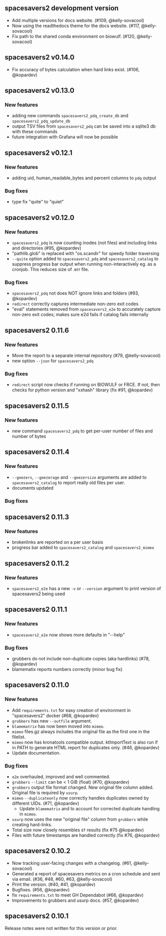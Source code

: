 ## spacesavers2 development version

- Add multiple versions for docs website. (#109, @kelly-sovacool)
- Now using the readthedocs theme for the docs website. (#117, @kelly-sovacool)
- Fix path to the shared conda environment on biowulf. (#120, @kelly-sovacool)

## spacesavers2 v0.14.0

- Fix accuracy of bytes calculation when hard links exist. (#106, @kopardev)

## spacesavers2 v0.13.0

### New features

- adding new commands `spacesavers2_pdq_create_db` and `spacesavers2_pdq_update_db`
- output TSV files from `spacesavers2_pdq` can be saved into a sqlite3 db with these commands
- future integration with Grafana will now be possible

## spacesavers2 v0.12.1

### New features

- adding uid, human_readable_bytes and percent columns to `pdq` output

### Bug fixes

- type fix "quite" to "quiet"

## spacesavers2 v0.12.0

### New features

- `spacesavers2_pdq` is now counting inodes (not files) and including links and directories (#95, @kopardev)
- "pathlib.glob" is replaced with "os.scandir" for speedy folder traversing
- `--quite` option added to `spacesavers2_pdq` and `spacesavers2_catalog` to suppress progress bar output when running non-interactively eg. as a cronjob. This reduces size of .err file.

### Bug fixes

- `spacesavers2_pdq` not does NOT ignore links and folders (#93, @kopardev)
- `redirect` correctly captures intermediate non-zero exit codes
- "eval" statements removed from `spacesavers2_e2e` to accurately capture non-zero exit codes; makes sure e2d fails if catalog fails internally

## spacesavers2 0.11.6

### New features

- Move the report to a separate internal repository (#79, @kelly-sovacool)
- new option `--json` for `spacesavers2_pdq`

### Bug fixes

- `redirect` script now checks if running on BIOWULF or FRCE. If not, then checks for python version and "xxhash" library (fix #91, @kopardev)

## spacesavers2 0.11.5

### New features

- new command `spacesavers2_pdq` to get per-user number of files and number of bytes

## spacesavers2 0.11.4

### New features

- `--geezers`, `--geezerage` and `--geezersize` arguments are added to `spacesavers2_catalog` to report really old files per user.
- documents updated

### Bug fixes

## spacesavers2 0.11.3

### New features

- brokenlinks are reported on a per user basis
- progress bar added to `spacesavers2_catalog` and `spacesavers2_mimeo`

## spacesavers2 0.11.2

### New features

- `spacesavers2_e2e` has a new `-v` or `--version` argument to print version of spacesavers2 being used

## spacesavers2 0.11.1

### New features

- `spacesavers2_e2e` now shows more defaults in "--help"

### Bug fixes

- grubbers do not include non-duplicate copies (aka hardlinks) (#78, @kopardev)
- blamematix reports numbers correctly (minor bug fix)

## spacesavers2 0.11.0

### New features

- Add `requirements.txt` for easy creation of environment in "spacesavers2" docker (#68, @kopardev)
- `grubbers` has new `--outfile` argument.
- `blamematrix` has now been moved into `mimeo`.
- `mimeo` files.gz always includes the original file as the first one in the filelist.
- `mimeo` now has kronatools compatible output. ktImportText is also run if in PATH to generate HTML report for duplicates only. (#46, @kopardev)
- Update documentation.

### Bug fixes

- `e2e` overhauled, improved and well commented.
- `grubbers` `--limit` can be < 1 GiB (float) (#70, @kopardev)
- `grubbers` output file format changed. New original file column added. Original file is required by `usurp`.
- `mimeo` `--duplicateonly` now correctly handles duplicates owned by different UIDs. (#71, @kopardev)
  - Update `blamematrix` and to account for corrected duplicate handling in `mimeo`.
- `usurp` now uses the new "original file" column from `grubbers` while creating hard-links.
- Total size now closely resembles `df` results (fix #75 @kopardev)
- Files with future timestamps are handled correctly (fix #76, @kopardev)

## spacesavers2 0.10.2

- Now tracking user-facing changes with a changelog. (#61, @kelly-sovacool)
- Generated a report of spacesavers metrics on a cron schedule and sent via email. (#36, #48, #60, #63, @kelly-sovacool)
- Print the version. (#40, #41, @kopardev)
- Bugfixes. (#56, @kopardev)
- fix `requirements.txt` to meet GH Dependabot (#66, @kopardev)
- Improvements to grubbers and usurp docs. (#57, @kopardev)

## spacesavers2 0.10.1

Release notes were not written for this version or prior.
